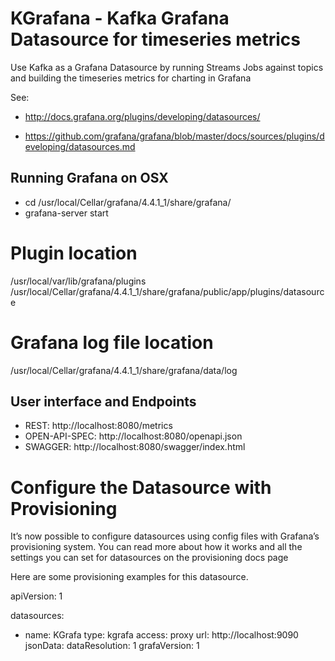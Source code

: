 # KGrafana - Kafka Grafana Datasource for timeseries metrics


Use Kafka as a Grafana Datasource by running Streams Jobs against topics and building the timeseries metrics for charting in Grafana

See: 
- http://docs.grafana.org/plugins/developing/datasources/

- https://github.com/grafana/grafana/blob/master/docs/sources/plugins/developing/datasources.md

## Running Grafana on OSX
- cd /usr/local/Cellar/grafana/4.4.1_1/share/grafana/
- grafana-server start

# Plugin location
/usr/local/var/lib/grafana/plugins
/usr/local/Cellar/grafana/4.4.1_1/share/grafana/public/app/plugins/datasource


# Grafana log file location
/usr/local/Cellar/grafana/4.4.1_1/share/grafana/data/log

 ## User interface and Endpoints
  - REST: http://localhost:8080/metrics 
  - OPEN-API-SPEC: http://localhost:8080/openapi.json
  - SWAGGER: http://localhost:8080/swagger/index.html 
 
 

# Configure the Datasource with Provisioning
It’s now possible to configure datasources using config files with Grafana’s provisioning system. You can read more about how it works and all the settings you can set for datasources on the provisioning docs page

Here are some provisioning examples for this datasource.

apiVersion: 1

datasources:
  - name: KGrafa
    type: kgrafa
    access: proxy
    url: http://localhost:9090
    jsonData:
      dataResolution: 1
      grafaVersion: 1